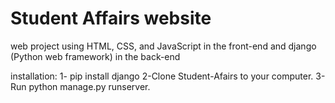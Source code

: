 # Student Affairs website

web project using HTML, CSS, and JavaScript in the front-end and django (Python web framework) in the back-end

installation: 
1- pip install django 
2-Clone Student-Afairs to your computer. 
3-Run python manage.py runserver. 
